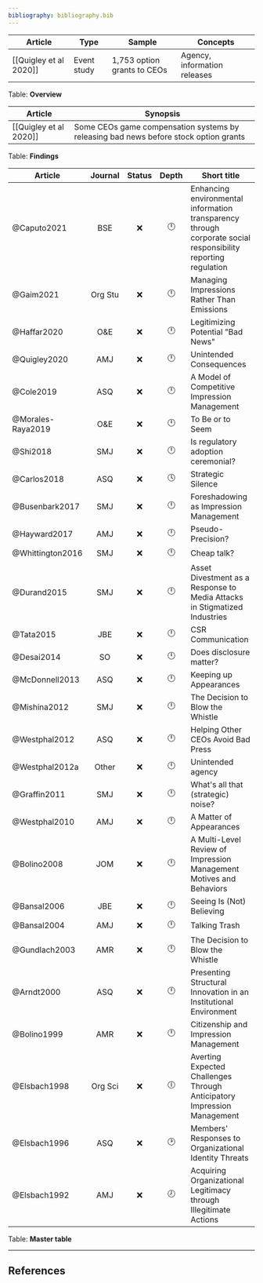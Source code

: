 ```yaml
---
bibliography: bibliography.bib
---
```


Article                     | Type      | Sample                        | Concepts
---------                   | ---       | ---------                     | ---------   
[[Quigley et al 2020]]      |Event study| 1,753 option grants to CEOs   | Agency, information releases
Table: **Overview**

Article                 | Synopsis
---                     | ---------------
[[Quigley et al 2020]]  | Some CEOs game compensation systems by releasing bad news before stock option grants
Table: **Findings**


Article                 |Journal| Status | Depth     | Short title
---------               | :-:   | :-:    | :-:       | ---------------
@Caputo2021             | BSE   | :x:    | :clock12: | Enhancing environmental information transparency through corporate social responsibility reporting regulation
@Gaim2021               |Org Stu| :x:    | :clock12: | Managing Impressions Rather Than Emissions
@Haffar2020             | O&E   | :x:    | :clock12: | Legitimizing Potential "Bad News"
@Quigley2020            | AMJ   | :x:    | :clock12: | Unintended Consequences
@Cole2019               | ASQ   | :x:    | :clock12: | A Model of Competitive Impression Management
@Morales-Raya2019       | O&E   | :x:    | :clock12: | To Be or to Seem
@Shi2018                | SMJ   | :x:    | :clock12: | Is regulatory adoption ceremonial?
@Carlos2018             | ASQ   | :x:    | :clock4:  | Strategic Silence
@Busenbark2017          | SMJ   | :x:    | :clock12: | Foreshadowing as Impression Management
@Hayward2017            | AMJ   | :x:    | :clock12: | Pseudo-Precision?
@Whittington2016        | SMJ   | :x:    | :clock12: | Cheap talk?
@Durand2015             | SMJ   | :x:    | :clock12: | Asset Divestment as a Response to Media Attacks in Stigmatized Industries
@Tata2015               | JBE   | :x:    | :clock12: | CSR Communication
@Desai2014              | SO    | :x:    | :clock12: | Does disclosure matter?
@McDonnell2013          | ASQ   | :x:    | :clock12: | Keeping up Appearances
@Mishina2012            | SMJ   | :x:    | :clock12: | The Decision to Blow the Whistle
@Westphal2012           | ASQ   | :x:    | :clock12: | Helping Other CEOs Avoid Bad Press
@Westphal2012a          | Other | :x:    | :clock12: | Unintended agency
@Graffin2011            | SMJ   | :x:    | :clock12: | What's all that (strategic) noise?
@Westphal2010           | AMJ   | :x:    | :clock12: | A Matter of Appearances
@Bolino2008             | JOM   | :x:    | :clock12: | A Multi-Level Review of Impression Management Motives and Behaviors
@Bansal2006             | JBE   | :x:    | :clock12: | Seeing Is (Not) Believing
@Bansal2004             | AMJ   | :x:    | :clock12: | Talking Trash
@Gundlach2003           | AMR   | :x:    | :clock12: | The Decision to Blow the Whistle
@Arndt2000              | ASQ   | :x:    | :clock12: | Presenting Structural Innovation in an Institutional Environment
@Bolino1999             | AMR   | :x:    | :clock12: | Citizenship and Impression Management
@Elsbach1998            |Org Sci| :x:    | :clock6:  | Averting Expected Challenges Through Anticipatory Impression Management
@Elsbach1996            | ASQ   | :x:    | :clock2:  | Members' Responses to Organizational Identity Threats
@Elsbach1992            | AMJ   | :x:    | :clock8:  | Acquiring Organizational Legitimacy through Illegitimate Actions
Table: **Master table**

---

## References